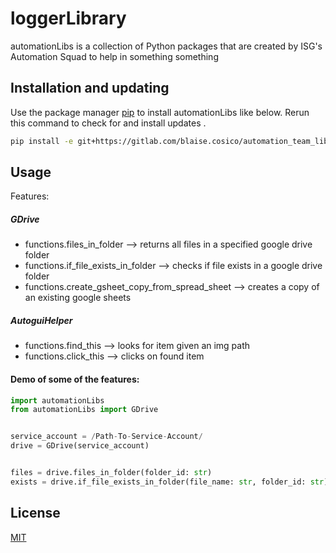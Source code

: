 # loggerLibrary

automationLibs is a collection of Python packages that are created by ISG's Automation Squad to help in something something

## Installation and updating
Use the package manager [pip](https://pip.pypa.io/en/stable/) to install automationLibs like below. 
Rerun this command to check for and install  updates .
```bash
pip install -e git+https://gitlab.com/blaise.cosico/automation_team_libraries#egg=automationLibs
```

## Usage
Features:
##### GDrive
* functions.files_in_folder  --> returns all files in a specified google drive folder
* functions.if_file_exists_in_folder  --> checks if file exists in a google drive folder
* functions.create_gsheet_copy_from_spread_sheet  --> creates a copy of an existing google sheets

##### AutoguiHelper
* functions.find_this  --> looks for item given an img path
* functions.click_this  --> clicks on found item


#### Demo of some of the features:
```python
import automationLibs
from automationLibs import GDrive


service_account = /Path-To-Service-Account/
drive = GDrive(service_account)


files = drive.files_in_folder(folder_id: str)
exists = drive.if_file_exists_in_folder(file_name: str, folder_id: str)

```


## License
[MIT](https://choosealicense.com/licenses/mit/)
